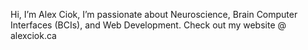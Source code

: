 Hi, I’m Alex Ciok,
I’m passionate about Neuroscience, Brain Computer Interfaces (BCIs), and Web Development.
Check out my website @ alexciok.ca
<!---
alexCiok/alexCiok is a ✨ special ✨ repository because its `README.md` (this file) appears on your GitHub profile.
You can click the Preview link to take a look at your changes.
--->
